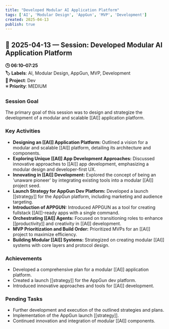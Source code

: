 ```yaml
---
title: "Developed Modular AI Application Platform"
tags: ['AI', 'Modular Design', 'AppGun', 'MVP', 'Development']
created: 2025-04-13
publish: true
---
```


## 📅 2025-04-13 — Session: Developed Modular AI Application Platform

**🕒 06:10–07:25**  
**🏷️ Labels**: AI, Modular Design, AppGun, MVP, Development  
**📂 Project**: Dev  
**⭐ Priority**: MEDIUM  


### Session Goal
The primary goal of this session was to design and strategize the development of a modular and scalable [[AI]] application platform.

### Key Activities
- **Designing an [[AI]] Application Platform:** Outlined a vision for a modular and scalable [[AI]] platform, detailing its architecture and components.
- **Exploring Unique [[AI]] App Development Approaches:** Discussed innovative approaches to [[AI]] app development, emphasizing a modular design and developer-first UX.
- **Innovating in [[AI]] Development:** Explored the concept of being an 'unaware pioneer' by integrating existing tools into a modular [[AI]] project seed.
- **Launch Strategy for AppGun Dev Platform:** Developed a launch [[strategy]] for the AppGun platform, including marketing and audience targeting.
- **Introduction of APPGUN:** Introduced APPGUN as a tool for creating fullstack [[AI]]-ready apps with a single command.
- **Orchestrating [[AI]] Agents:** Focused on transitioning roles to enhance [[productivity]] and creativity in [[AI]] development.
- **MVP Prioritization and Build Order:** Prioritized MVPs for an [[AI]] project to maximize efficiency.
- **Building Modular [[AI]] Systems:** Strategized on creating modular [[AI]] systems with core layers and protocol design.

### Achievements
- Developed a comprehensive plan for a modular [[AI]] application platform.
- Created a launch [[strategy]] for the AppGun dev platform.
- Introduced innovative approaches and tools for [[AI]] development.

### Pending Tasks
- Further development and execution of the outlined strategies and plans.
- Implementation of the AppGun launch [[strategy]].
- Continued innovation and integration of modular [[AI]] components.
